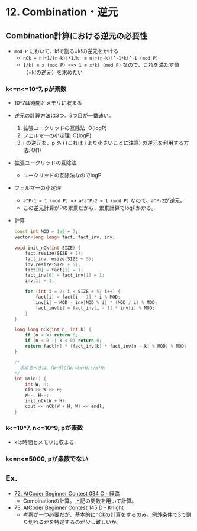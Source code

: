 # 12. Combination・逆元

## Combination計算における逆元の必要性
- `mod P` において、k!で割る=k!の逆元をかける
  - `nCk = n!*1/(n-k)!*1/k! ≡ n!*(n-k)!^-1*k!^-1 (mod P)`
  - `1/k! ≡ x (mod P) <=> 1 ≡ x*k! (mod P)` なので、これを満たす値（=k!の逆元）を求めたい
  
### k<=n<=10^7, pが素数
- 10^7は時間とメモリに収まる
- 逆元の計算方法は3つ。3つ目が一番速い。
  1. 拡張ユークリッドの互除法: O(logP)
  2. フェルマーの小定理: O(logP)
  3. i の逆元を、p % i (これは i より小さいことに注意) の逆元を利用する方法: O(1)

- 拡張ユークリッドの互除法
  - ユークリッドの互除法なのでlogP
- フェルマーの小定理
  - `a^P-1 ≡ 1 (mod P) => a*a^P-2 ≡ 1 (mod P)` なので、`a^P-2`が逆元。
  - この逆元計算がPの累乗だから、累乗計算でlogPかかる。
- 計算 
  ```cpp
  const int MOD = 1e9 + 7;
  vector<long long> fact, fact_inv, inv;

  void init_nCk(int SIZE) {
      fact.resize(SIZE + 5);
      fact_inv.resize(SIZE + 5);
      inv.resize(SIZE + 5);
      fact[0] = fact[1] = 1;
      fact_inv[0] = fact_inv[1] = 1;
      inv[1] = 1;

      for (int i = 2; i < SIZE + 5; i++) {
          fact[i] = fact[i - 1] * i % MOD;
          inv[i] = MOD - inv[MOD % i] * (MOD / i) % MOD;
          fact_inv[i] = fact_inv[i - 1] * inv[i] % MOD;
      }
  }

  long long nCk(int n, int k) {
      if (n < k) return 0;
      if (n < 0 || k < 0) return 0;
      return fact[n] * (fact_inv[k] * fact_inv[n - k] % MOD) % MOD;
  }

  /*
    求めるべきは、(W+H)C(W)=(W+H)!/W!H!
  */
  int main() {
      int W, H;
      cin >> W >> H;
      W--, H--;
      init_nCk(W + H);
      cout << nCk(W + H, W) << endl;
  }
  ```

### k<=10^7, n<=10^9, pが素数
  - kは時間とメモリに収まる
    
### k<=n<=5000, pが素数でない


## Ex.
- [72. AtCoder Beginner Contest 034 C - 経路](https://atcoder.jp/contests/abc034/submissions/33069925)
  - Combinationの計算。上記の関数を用いて計算。
- [73. AtCoder Beginner Contest 145 D - Knight](https://atcoder.jp/contests/abc145/submissions/33070157)
  - 考察が一つ必要だが、基本的にnCkの計算をするのみ。例外条件で3で割り切れるかを特定するのが少し難しいか。